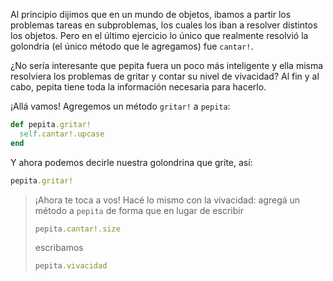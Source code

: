 Al principio dijimos que en un mundo de objetos, ibamos a partir los problemas tareas en subproblemas, los cuales los iban a resolver distintos los objetos. Pero en el último ejercicio lo único que realmente resolvió la golondria (el único método que le agregamos) fue `cantar!`.

¿No sería interesante que pepita fuera un poco más inteligente y ella misma resolviera los problemas de gritar y contar su nivel de vivacidad? Al fin y al cabo, pepita tiene toda la información necesaria para hacerlo.

¡Allá vamos! Agregemos un método `gritar!` a `pepita`:

```ruby
def pepita.gritar!
  self.cantar!.upcase
end
```

Y ahora podemos decirle nuestra golondrina que grite, así:

```ruby
pepita.gritar!
```

> ¡Ahora te toca a vos! Hacé lo mismo con la vivacidad: agregá un método a `pepita` de forma que en lugar de escribir
>
>```ruby
>pepita.cantar!.size
>```
>
>escribamos
>
>```ruby
>pepita.vivacidad
>```
